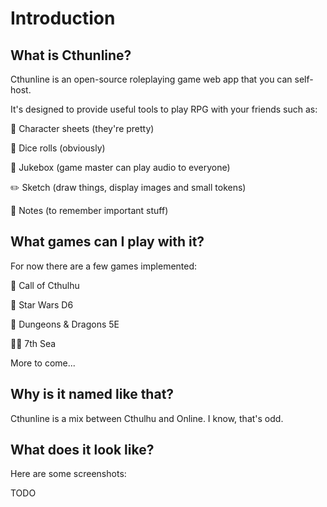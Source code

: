 # Introduction

## What is Cthunline?

Cthunline is an open-source roleplaying game web app that you can self-host.

It's designed to provide useful tools to play RPG with your friends such as:

📝 Character sheets (they're pretty)

🎲 Dice rolls (obviously)

🎵 Jukebox (game master can play audio to everyone)

✏️ Sketch (draw things, display images and small tokens)

📓 Notes (to remember important stuff)

## What games can I play with it?

For now there are a few games implemented:

🐙 Call of Cthulhu

🚀 Star Wars D6

🐲 Dungeons & Dragons 5E

🏴‍☠️️ 7th Sea

More to come...

## Why is it named like that?

Cthunline is a mix between Cthulhu and Online. I know, that's odd.

## What does it look like?

Here are some screenshots:

TODO
